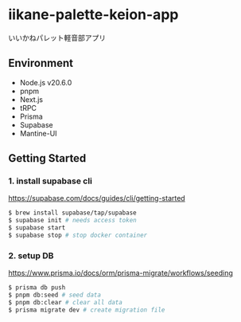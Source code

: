 # iikane-palette-keion-app #
いいかねパレット軽音部アプリ

## Environment
- Node.js v20.6.0
- pnpm
- Next.js
- tRPC
- Prisma
- Supabase
- Mantine-UI

## Getting Started
### 1. install supabase cli
https://supabase.com/docs/guides/cli/getting-started
```bash
$ brew install supabase/tap/supabase
$ supabase init # needs access token
$ supabase start
$ supabase stop # stop docker container
```

### 2. setup DB
https://www.prisma.io/docs/orm/prisma-migrate/workflows/seeding
```bash
$ prisma db push
$ pnpm db:seed # seed data
$ pnpm db:clear # clear all data
$ prisma migrate dev # create migration file
```
